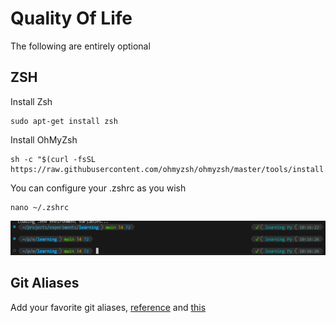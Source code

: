 # Quality Of Life

The following are entirely optional

## ZSH

Install Zsh

```
sudo apt-get install zsh
```

Install OhMyZsh

```
sh -c "$(curl -fsSL https://raw.githubusercontent.com/ohmyzsh/ohmyzsh/master/tools/install.sh)"
```

You can configure your .zshrc as you wish

```
nano ~/.zshrc
```

![alt text](../assets/images/zsh_setup.png)

## Git Aliases

Add your favorite git aliases, [reference](https://opensource.com/article/20/11/git-aliases) and [this](https://gist.github.com/johanmeiring/3002458)

